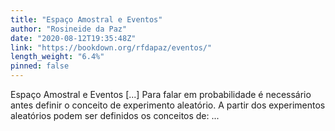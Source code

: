 ```yaml
---
title: "Espaço Amostral e Eventos"
author: "Rosineide da Paz"
date: "2020-08-12T19:35:48Z"
link: "https://bookdown.org/rfdapaz/eventos/"
length_weight: "6.4%"
pinned: false
---
```


Espaço Amostral e Eventos [...] Para falar em probabilidade é necessário antes definir o conceito de experimento aleatório. A partir dos experimentos aleatórios podem ser definidos os conceitos de:  ...
